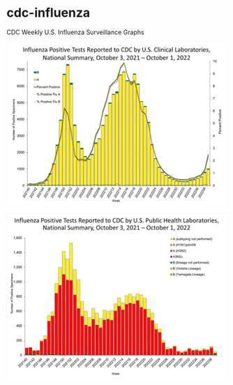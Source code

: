 # cdc-influenza
CDC Weekly U.S. Influenza Surveillance Graphs

![Clinical Laboratories](https://github.com/bbennett80/cdc-influenza/blob/main/WHONPHL39_small.gif)

![Public Health Laboratories](https://github.com/bbennett80/cdc-influenza/blob/main/WHOPHL39_small.gif)
        